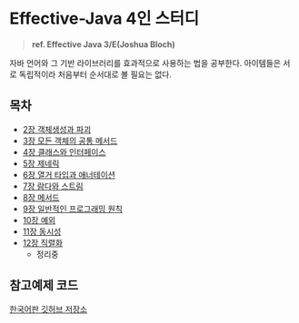 # Effective-Java 4인 스터디

> **ref. Effective Java 3/E(Joshua Bloch)**

자바 언어와 그 기반 라이브러리를 효과적으로 사용하는 법을 공부한다. 아이템들은 서로 독립적이라 처음부터 순서대로 볼 필요는 없다.

## 목차

- [2장 객체생성과 파괴](/Summary/2장_객체생성과_파괴.md)
- [3장 모든 객체의 공통 메서드](/Summary/3장_모든_객체의_공통_메서드.md)
- [4장 클래스와 인터페이스](/Summary/4장_클래스와_인터페이스.md)
- [5장 제네릭](/Summary/5장_제네릭.md)
- [6장 열거 타입과 애너테이션](/Summary/6장_열거_타입과_애너테이션.md)
- [7장 람다와 스트림](/Summary/7장_람다와_스트림.md)
- [8장 메서드](/Summary/8장_메서드.md)
- [9장 일반적인 프로그래밍 원칙](/Summary/9장_일반적인_프로그래밍_원칙.md)
- [10장 예외](/Summary/10장_예외.md)
- [11장 동시성](/Summary/11장_동시성.md)
- [12장 직렬화]((/Summary/12장_직렬화.md))
    - 정리중

## 참고예제 코드

[한국어판 깃허브 저장소](https://git.io/fAm6s)
